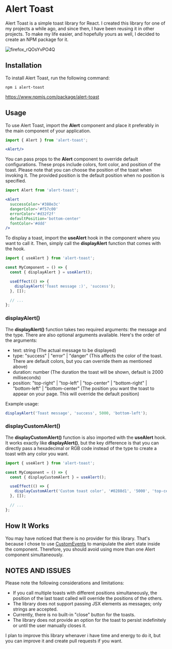 # Alert Toast

Alert Toast is a simple toast library for React. I created this library for one of my projects a while ago, and since then, I have been reusing it in other projects. To make my life easier, and hopefully yours as well, I decided to create an NPM package for it.

![firefox_rQOsYvPO4Q](https://github.com/GabrielN11/alert-toast/assets/42102027/80fc4fa9-0ff4-4206-9714-a87b98318035)

## Installation

To install Alert Toast, run the following command:

```
npm i alert-toast
```

https://www.npmjs.com/package/alert-toast

## Usage

To use Alert Toast, import the **Alert** component and place it preferably in the main component of your application.

```jsx
import { Alert } from 'alert-toast';

<Alert/>
```

You can pass props to the **Alert** component to override default configurations. These props include colors, font color, and position of the toast. Please note that you can choose the position of the toast when invoking it. The provided position is the default position when no position is specified.

```jsx
import Alert from 'alert-toast';

<Alert
  successColor='#388e3c'
  dangerColor='#f57c00'
  errorColor='#d32f2f'
  defaultPosition='bottom-center'
  fontColor='#ddd'
/>
```

To display a toast, import the **useAlert** hook in the component where you want to call it. Then, simply call the **displayAlert** function that comes with the hook.

```jsx
import { useAlert } from 'alert-toast';

const MyComponent = () => {
  const { displayAlert } = useAlert();

  useEffect(() => {
    displayAlert('Toast message :)', 'success');
  }, []);

  // ...
};
```

### displayAlert()

The **displayAlert()** function takes two required arguments: the message and the type. There are also optional arguments available. Here's the order of the arguments:

- text: string (The actual message to be displayed)
- type: "success" | "error" | "danger" (This affects the color of the toast. There are default colors, but you can override them as mentioned above)
- duration: number (The duration the toast will be shown, default is 2000 milliseconds)
- position: "top-right" | "top-left" | "top-center" | "bottom-right" | "bottom-left" | "bottom-center" (The position you want the toast to appear on your page. This will override the default position)

Example usage:

```jsx
displayAlert('Toast message', 'success', 5000, 'bottom-left');
```

### displayCustomAlert()

The **displayCustomAlert()** function is also imported with the **useAlert** hook. It works exactly like **displayAlert()**, but the key difference is that you can directly pass a hexadecimal or RGB code instead of the type to create a toast with any color you want.

```jsx
import { useAlert } from 'alert-toast';

const MyComponent = () => {
  const { displayCustomAlert } = useAlert();

  useEffect(() => {
    displayCustomAlert('Custom toast color', '#0288d1', '5000', 'top-center');
  }, []);

  // ...
};
```

## How It Works

You may have noticed that there is no provider for this library. That's because I chose to use [CustomEvents](https://developer.mozilla.org/en-US/docs/Web/API/CustomEvent/CustomEvent) to manipulate the alert state inside the **<Alert/>** component. Therefore, you should avoid using more than one Alert component simultaneously.

## NOTES AND ISSUES

Please note the following considerations and limitations:

- If you call multiple toasts with different positions simultaneously, the position of the last toast called will override the positions of the others.
- The library does not support passing JSX elements as messages; only strings are accepted.
- Currently, there is no built-in "close" button for the toasts.
- The library does not provide an option for the toast to persist indefinitely or until the user manually closes it.

I plan to improve this library whenaver i have time and energy to do it, but you can improve it and create pull requests if you want.
